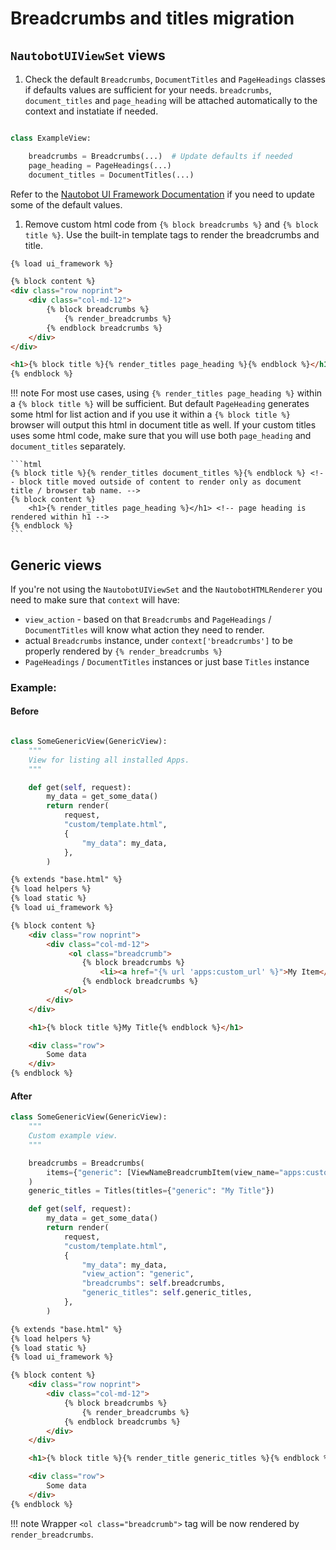 # Breadcrumbs and titles migration

## `NautobotUIViewSet` views

1. Check the default `Breadcrumbs`, `DocumentTitles` and `PageHeadings` classes if defaults values are sufficient for your needs.
`breadcrumbs`, `document_titles` and `page_heading` will be attached automatically to the context and instatiate if needed.

```python

class ExampleView:

    breadcrumbs = Breadcrumbs(...)  # Update defaults if needed
    page_heading = PageHeadings(...)
    document_titles = DocumentTitles(...)
```

Refer to the [Nautobot UI Framework Documentation](../../../core/ui-component-framework.md) if you need to update some of the default values.

1. Remove custom html code from `{% block breadcrumbs %}` and `{% block title %}`. Use the built-in template tags to render the breadcrumbs and title.

```html
{% load ui_framework %}

{% block content %}
<div class="row noprint">
    <div class="col-md-12">
        {% block breadcrumbs %}
            {% render_breadcrumbs %}
        {% endblock breadcrumbs %}
    </div>
</div>

<h1>{% block title %}{% render_titles page_heading %}{% endblock %}</h1>
{% endblock %}
```

!!! note
    For most use cases, using `{% render_titles page_heading %}` within a `{% block title %}` will be sufficient.
    But default `PageHeading` generates some html for list action and if you use it within a `{% block title %}` browser will output this html in document title as well.
    If your custom titles uses some html code, make sure that you will use both `page_heading` and `document_titles` separately.

    ```html
    {% block title %}{% render_titles document_titles %}{% endblock %} <!-- block title moved outside of content to render only as document title / browser tab name. -->
    {% block content %}
        <h1>{% render_titles page_heading %}</h1> <!-- page heading is rendered within h1 -->
    {% endblock %}
    ```

## Generic views

If you're not using the `NautobotUIViewSet` and the `NautobotHTMLRenderer` you need to make sure that `context` will have:
- `view_action` - based on that `Breadcrumbs` and `PageHeadings` / `DocumentTitles` will know what action they need to render.
- actual `Breadcrumbs` instance, under `context['breadcrumbs']` to be properly rendered by `{% render_breadcrumbs %}`
- `PageHeadings` / `DocumentTitles` instances or just base `Titles` instance

### Example:

#### Before

```python

class SomeGenericView(GenericView):
    """
    View for listing all installed Apps.
    """

    def get(self, request):
        my_data = get_some_data()
        return render(
            request,
            "custom/template.html",
            {
                "my_data": my_data,
            },
        )
```

```html
{% extends "base.html" %}
{% load helpers %}
{% load static %}
{% load ui_framework %}

{% block content %}
    <div class="row noprint">
        <div class="col-md-12">
             <ol class="breadcrumb">
                {% block breadcrumbs %}
                    <li><a href="{% url 'apps:custom_url' %}">My Item</a></li>
                {% endblock breadcrumbs %}
            </ol>
        </div>
    </div>

    <h1>{% block title %}My Title{% endblock %}</h1>

    <div class="row">
        Some data
    </div>
{% endblock %}
```

#### After

```python
class SomeGenericView(GenericView):
    """
    Custom example view.
    """

    breadcrumbs = Breadcrumbs(
        items={"generic": [ViewNameBreadcrumbItem(view_name="apps:custom_url", label="My Item")]}
    )
    generic_titles = Titles(titles={"generic": "My Title"})

    def get(self, request):
        my_data = get_some_data()
        return render(
            request,
            "custom/template.html",
            {
                "my_data": my_data,
                "view_action": "generic",
                "breadcrumbs": self.breadcrumbs,
                "generic_titles": self.generic_titles,
            },
        )
```

```html
{% extends "base.html" %}
{% load helpers %}
{% load static %}
{% load ui_framework %}

{% block content %}
    <div class="row noprint">
        <div class="col-md-12">
            {% block breadcrumbs %}
                {% render_breadcrumbs %}
            {% endblock breadcrumbs %}
        </div>
    </div>

    <h1>{% block title %}{% render_title generic_titles %}{% endblock %}</h1>

    <div class="row">
        Some data
    </div>
{% endblock %}
```

!!! note
    Wrapper `<ol class="breadcrumb">` tag will be now rendered by `render_breadcrumbs`.
